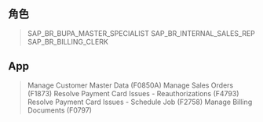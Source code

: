 ## 角色
> SAP_BR_BUPA_MASTER_SPECIALIST
> SAP_BR_INTERNAL_SALES_REP
> SAP_BR_BILLING_CLERK
## App
> Manage Customer Master Data (F0850A)
> Manage Sales Orders (F1873)
> Resolve Payment Card Issues - Reauthorizations (F4793)
> Resolve Payment Card Issues - Schedule Job (F2758)
> Manage Billing Documents (F0797)